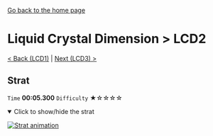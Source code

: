 [Go back to the home page](https://github.com/Doublevil/scbspeedrun)

# Liquid Crystal Dimension > LCD2

[< Back (LCD1)](https://github.com/Doublevil/scbspeedrun/blob/main/levels/LCD/LCD1.md) | [Next (LCD3) >](https://github.com/Doublevil/scbspeedrun/blob/main/levels/LCD/LCD3.md)

## Strat

`Time` **00:05.300** `Difficulty` ★☆☆☆☆
<details open>
  <summary>Click to show/hide the strat</summary>

  [![Strat animation](https://github.com/Doublevil/scbspeedrun/blob/main/media/levels/LCD/LCD2_Strat.webp)](https://github.com/Doublevil/scbspeedrun/blob/main/media/levels/LCD/LCD2_Strat.mp4)
</details>
